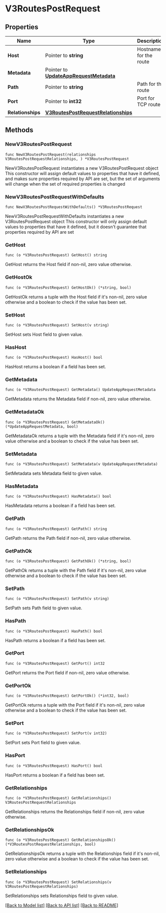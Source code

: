 # V3RoutesPostRequest

## Properties

Name | Type | Description | Notes
------------ | ------------- | ------------- | -------------
**Host** | Pointer to **string** | Hostname for the route | [optional] 
**Metadata** | Pointer to [**UpdateAppRequestMetadata**](UpdateAppRequestMetadata.md) |  | [optional] 
**Path** | Pointer to **string** | Path for the route | [optional] 
**Port** | Pointer to **int32** | Port for TCP route | [optional] 
**Relationships** | [**V3RoutesPostRequestRelationships**](V3RoutesPostRequestRelationships.md) |  | 

## Methods

### NewV3RoutesPostRequest

`func NewV3RoutesPostRequest(relationships V3RoutesPostRequestRelationships, ) *V3RoutesPostRequest`

NewV3RoutesPostRequest instantiates a new V3RoutesPostRequest object
This constructor will assign default values to properties that have it defined,
and makes sure properties required by API are set, but the set of arguments
will change when the set of required properties is changed

### NewV3RoutesPostRequestWithDefaults

`func NewV3RoutesPostRequestWithDefaults() *V3RoutesPostRequest`

NewV3RoutesPostRequestWithDefaults instantiates a new V3RoutesPostRequest object
This constructor will only assign default values to properties that have it defined,
but it doesn't guarantee that properties required by API are set

### GetHost

`func (o *V3RoutesPostRequest) GetHost() string`

GetHost returns the Host field if non-nil, zero value otherwise.

### GetHostOk

`func (o *V3RoutesPostRequest) GetHostOk() (*string, bool)`

GetHostOk returns a tuple with the Host field if it's non-nil, zero value otherwise
and a boolean to check if the value has been set.

### SetHost

`func (o *V3RoutesPostRequest) SetHost(v string)`

SetHost sets Host field to given value.

### HasHost

`func (o *V3RoutesPostRequest) HasHost() bool`

HasHost returns a boolean if a field has been set.

### GetMetadata

`func (o *V3RoutesPostRequest) GetMetadata() UpdateAppRequestMetadata`

GetMetadata returns the Metadata field if non-nil, zero value otherwise.

### GetMetadataOk

`func (o *V3RoutesPostRequest) GetMetadataOk() (*UpdateAppRequestMetadata, bool)`

GetMetadataOk returns a tuple with the Metadata field if it's non-nil, zero value otherwise
and a boolean to check if the value has been set.

### SetMetadata

`func (o *V3RoutesPostRequest) SetMetadata(v UpdateAppRequestMetadata)`

SetMetadata sets Metadata field to given value.

### HasMetadata

`func (o *V3RoutesPostRequest) HasMetadata() bool`

HasMetadata returns a boolean if a field has been set.

### GetPath

`func (o *V3RoutesPostRequest) GetPath() string`

GetPath returns the Path field if non-nil, zero value otherwise.

### GetPathOk

`func (o *V3RoutesPostRequest) GetPathOk() (*string, bool)`

GetPathOk returns a tuple with the Path field if it's non-nil, zero value otherwise
and a boolean to check if the value has been set.

### SetPath

`func (o *V3RoutesPostRequest) SetPath(v string)`

SetPath sets Path field to given value.

### HasPath

`func (o *V3RoutesPostRequest) HasPath() bool`

HasPath returns a boolean if a field has been set.

### GetPort

`func (o *V3RoutesPostRequest) GetPort() int32`

GetPort returns the Port field if non-nil, zero value otherwise.

### GetPortOk

`func (o *V3RoutesPostRequest) GetPortOk() (*int32, bool)`

GetPortOk returns a tuple with the Port field if it's non-nil, zero value otherwise
and a boolean to check if the value has been set.

### SetPort

`func (o *V3RoutesPostRequest) SetPort(v int32)`

SetPort sets Port field to given value.

### HasPort

`func (o *V3RoutesPostRequest) HasPort() bool`

HasPort returns a boolean if a field has been set.

### GetRelationships

`func (o *V3RoutesPostRequest) GetRelationships() V3RoutesPostRequestRelationships`

GetRelationships returns the Relationships field if non-nil, zero value otherwise.

### GetRelationshipsOk

`func (o *V3RoutesPostRequest) GetRelationshipsOk() (*V3RoutesPostRequestRelationships, bool)`

GetRelationshipsOk returns a tuple with the Relationships field if it's non-nil, zero value otherwise
and a boolean to check if the value has been set.

### SetRelationships

`func (o *V3RoutesPostRequest) SetRelationships(v V3RoutesPostRequestRelationships)`

SetRelationships sets Relationships field to given value.



[[Back to Model list]](../README.md#documentation-for-models) [[Back to API list]](../README.md#documentation-for-api-endpoints) [[Back to README]](../README.md)


